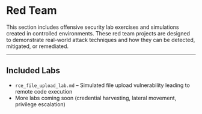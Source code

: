# Red Team

This section includes offensive security lab exercises and simulations created in controlled environments. These red team projects are designed to demonstrate real-world attack techniques and how they can be detected, mitigated, or remediated.

---

## Included Labs

- `rce_file_upload_lab.md` – Simulated file upload vulnerability leading to remote code execution
- More labs coming soon (credential harvesting, lateral movement, privilege escalation)

